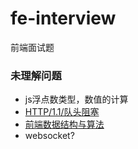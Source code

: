 # fe-interview
前端面试题
### 未理解问题
- js浮点数类型，数值的计算
- [HTTP/1.1/队头阻塞](https://zhuanlan.zhihu.com/p/330300133)
- [前端数据结构与算法](https://github.com/azl397985856/leetcode/tree/master/thinkings)
- websocket?
